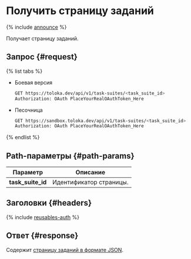 # Получить страницу заданий

{% include [announce](../_includes/announce.md) %}

Получает страницу заданий.

## Запрос {#request}

{% list tabs %}

- Боевая версия

    ```bash
    GET https://toloka.dev/api/v1/task-suites/<task_suite_id>
    Authorization: OAuth PlaceYourRealOAuthToken_Here
    ```

- Песочница

    ```bash
    GET https://sandbox.toloka.dev/api/v1/task-suites/<task_suite_id>
    Authorization: OAuth PlaceYourRealOAuthToken_Here
    ```

{% endlist %}

## Path-параметры {#path-params}

Параметр | Описание
----- | -----
**task_suite_id** | Идентификатор страницы.

## Заголовки {#headers}

{% include [reusables-auth](../_includes/reusables/id-reusables/auth.md) %}

## Ответ {#response}

Содержит [страницу заданий в формате JSON](create-task-suite.md#body).
